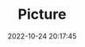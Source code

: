 ---
weight: 1
images:
- /images/edited/215.jpeg
title: Picture
date: 2022-10-24 20:17:45
tags: [luminarneo,work,ilce7m3,person,people]
---